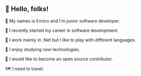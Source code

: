 ##  👋 Hello, folks! 
🌱 My names is Enrico and I'm junior software developer.

🚀 I recently started my career in software development.

🐳 I work mainly in .Net but I like to play with different languages.

📗 I enjoy studying new technologies.

🌌 I would like to become an open source contributor.

🗺 I need to travel.












<!--
**e-zoboli/e-zoboli** is a ✨ _special_ ✨ repository because its `README.md` (this file) appears on your GitHub profile.

Here are some ideas to get you started:

- 🔭 I’m currently working on ...
- 🌱 I’m currently learning ...
- 👯 I’m looking to collaborate on ...
- 🤔 I’m looking for help with ...
- 💬 Ask me about ...
- 📫 How to reach me: ...
- 😄 Pronouns: ...
- ⚡ Fun fact: ...
-->

